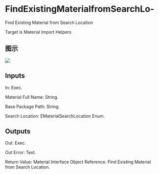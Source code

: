 # FindExistingMaterialfromSearchLo-

Find Existing Material from Search Location

Target is Material Import Helpers

## 图示

![]($-20221218-18514803.png)

## Inputs

In: Exec.

Material Full Name: String.

Base Package Path: String.

Search Location: EMaterialSearchLocation Enum.  

## Outputs

Out: Exec.

Out Error: Text.

Return Value: Material Interface Object Reference. Find Existing Material from Search Location.

